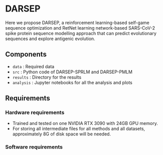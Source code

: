 # DARSEP
Here we propose DARSEP, a reinforcement learning-based self-game sequence optimization and RetNet learning network-based SARS-CoV-2 spike protein sequence modelling approach that can predict evolutionary sequences and explore antigenic evolution.
## Components
- `data` : Required data
- `src` : Python code of DARSEP-SPRLM and DARSEP-PMLM
- `results` : Directory for the results
- `analysis` : Jupyter notebooks for all the analysis and plots
## Requirements
### Hardware requirements
- Trained and tested on one NVIDIA RTX 3090 with 24GB GPU memory.
- For storing all intermediate files for all methods and all datasets, approximately 8G of disk space will be needed.
### Software requirements

